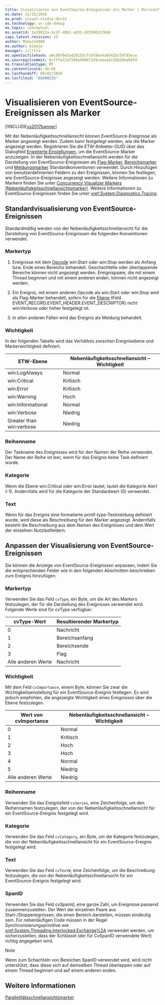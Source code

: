 ```yaml
---
title: Visualisieren von EventSource-Ereignissen als Marker | Microsoft-Dokumentation
ms.date: 11/15/2016
ms.prod: visual-studio-dev14
ms.technology: vs-ide-debug
ms.topic: conceptual
ms.assetid: 3a10022a-5c37-48b1-a833-dd35902176b6
caps.latest.revision: 15
author: MikeJo5000
ms.author: mikejo
manager: jillfra
ms.openlocfilehash: a8cd0f0e5a420155cfc6786e4a8542bc59f93ece
ms.sourcegitcommit: 6cfffa72af599a9d667249caaaa411bb28ea69fd
ms.translationtype: MT
ms.contentlocale: de-DE
ms.lasthandoff: 09/02/2020
ms.locfileid: "65690215"
---
```

# <a name="visualizing-eventsource-events-as-markers"></a>Visualisieren von EventSource-Ereignissen als Marker
[!INCLUDE[vs2017banner](../includes/vs2017banner.md)]

Mit der Nebenläufigkeitsschnellansicht können EventSource-Ereignisse als Marker angezeigt werden. Zudem kann festgelegt werden, wie die Marker angezeigt werden. Registrieren Sie die ETW-Anbieter-GUID über das Dialogfeld [Erweiterte Einstellungen](../profiling/advanced-settings-dialog-box-concurrency-visualizer.md), um die EventSource-Marker anzuzeigen. In der Nebenläufigkeitsschnellansicht werden für die Darstellung von EventSource-Ereignissen als [Flag-Marker](../profiling/flag-markers.md), [Bereichsmarker](../profiling/span-markers.md) und [Meldungsmarker](../profiling/message-markers.md) Standardkonventionen verwendet. Durch Hinzufügen von benutzerdefinierten Feldern zu den Ereignissen, können Sie festlegen, wie EventSource-Ereignisse angezeigt werden. Weitere Informationen zu Markern finden Sie unter [Concurrency Visualizer Markers (Nebenläufigkeitsschnellansichtsmarker)](../profiling/concurrency-visualizer-markers.md). Weitere Informationen zu EventSource-Ereignissen finden Sie unter <xref:System.Diagnostics.Tracing>.  
  
## <a name="default-visualization-of-eventsource-events"></a>Standardvisualisierung von EventSource-Ereignissen  
 Standardmäßig werden von der Nebenläufigkeitsschnellansicht für die Darstellung von EventSource-Ereignissen die folgenden Konventionen verwendet.  
  
### <a name="marker-type"></a>Markertyp  
  
1. Ereignisse mit dem [Opcode](https://msdn.microsoft.com/d97953df-669b-4c55-b1a8-925022b339b7) win:Start oder win:Stop werden als Anfang bzw. Ende eines Bereichs behandelt.  Geschachtelte oder überlappende Bereiche können nicht angezeigt werden. Ereignispaare, die mit einem Thread beginnen und mit einem anderen enden, können nicht angezeigt werden.  
  
2. Ein Ereignis, mit einem anderen Opcode als win:Start oder win:Stop wird als Flag-Marker behandelt, sofern für die [Ebene](https://msdn.microsoft.com/dfa4e0a9-4d89-4f50-aef9-1dae0dc11726) (Feld EVENT_RECORD.EVENT_HEADER.EVENT_DESCRIPTOR) nicht win:Verbose oder höher festgelegt ist.  
  
3. In allen anderen Fällen wird das Ereignis als Meldung behandelt.  
  
### <a name="importance"></a>Wichtigkeit  
 In der folgenden Tabelle wird das Verhältnis zwischen Ereignisebene und Markerwichtigkeit definiert.  
  
|ETW-Ebene|Nebenläufigkeitsschnellansicht – Wichtigkeit|  
|---------------|---------------------------------------|  
|win:LogAlways|Normal|  
|win:Critical|Kritisch|  
|win:Error|Kritisch|  
|win:Warning|Hoch|  
|win:Informational|Normal|  
|win:Verbose|Niedrig|  
|Greater than win:verbose|Niedrig|  
  
### <a name="series-name"></a>Reihenname  
 Der Taskname des Ereignisses wird für den Namen der Reihe verwendet. Der Name der Reihe ist leer, wenn für das Ereignis keine Task definiert wurde.  
  
### <a name="category"></a>Kategorie  
 Wenn die Ebene win:Critical oder win:Error lautet, lautet die Kategorie Alert (-1). Andernfalls wird für die Kategorie der Standardwert (0) verwendet.  
  
### <a name="text"></a>Text  
 Wenn für das Ereignis eine formatierte printf-type-Textmeldung definiert wurde, wird diese als Beschreibung für den Marker angezeigt. Andernfalls besteht die Beschreibung aus dem Namen des Ereignisses und dem Wert der einzelnen Nutzlastfeldern.  
  
## <a name="customizing-visualization-of-eventsource-events"></a>Anpassen der Visualisierung von EventSource-Ereignissen  
 Sie können die Anzeige von EventSource-Ereignissen anpassen, indem Sie die entsprechenden Felder wie in den folgenden Abschnitten beschrieben zum Ereignis hinzufügen.  
  
### <a name="marker-type"></a>Markertyp  
 Verwenden Sie das Feld `cvType`, ein Byte, um die Art des Markers festzulegen, der für die Darstellung des Ereignisses verwendet wird. Folgende Werte sind für cvType verfügbar:  
  
|cvType-Wert|Resultierender Markertyp|  
|------------------|---------------------------|  
|0|Nachricht|  
|1|Bereichsanfang|  
|2|Bereichsende|  
|3|Flag|  
|Alle anderen Werte|Nachricht|  
  
### <a name="importance"></a>Wichtigkeit  
 Mit dem Feld `cvImportance`, einem Byte, können Sie zwar die Wichtigkeitseinstellung für ein EventSource-Ereignis festlegen. Es wird jedoch empfohlen, die angezeigte Wichtigkeit eines Ereignisses über die Ebene festzulegen.  
  
|Wert von cvImportance|Nebenläufigkeitsschnellansicht – Wichtigkeit|  
|------------------------|---------------------------------------|  
|0|Normal|  
|1|Kritisch|  
|2|Hoch|  
|3|Hoch|  
|4|Normal|  
|5|Niedrig|  
|Alle anderen Werte|Niedrig|  
  
### <a name="series-name"></a>Reihenname  
 Verwenden Sie das Ereignisfeld `cvSeries`, eine Zeichenfolge, um den Reihennamen festzulegen, der von der Nebenläufigkeitsschnellansicht für ein EventSource-Ereignis festgelegt wird.  
  
### <a name="category"></a>Kategorie  
 Verwenden Sie das Feld `cvCategory`, ein Byte, um die Kategorie festzulegen, die von der Nebenläufigkeitsschnellansicht für ein EventSource-Ereignis festgelegt wird.  
  
### <a name="text"></a>Text  
 Verwenden Sie das Feld `cvTextW`, eine Zeichenfolge, um die Beschreibung festzulegen, die von der Nebenläufigkeitsschnellansicht für ein EventSource-Ereignis festgelegt wird.  
  
### <a name="spanid"></a>SpanID  
 Verwenden Sie das Feld cvSpanId, eine ganze Zahl, um Ereignisse passend zusammenzustellen. Der Wert der einzelnen Paare aus Start-/Stoppereignissen, die einen Bereich darstellen, müssen eindeutig sein. Für nebenläufigen Code müssen in der Regel Synchronisierungsprimitive wie <xref:System.Threading.Interlocked.Exchange%2A> verwendet werden, um sicherzustellen, dass der Schlüssel (der für CvSpanID verwendete Wert) richtig angegeben wird.  
  
> [!NOTE]
> Wenn zum Schachteln von Bereichen SpanID verwendet wird, wird nicht unterstützt, dass diese sich auf demselben Thread überlappen oder auf einem Thread beginnen und auf einem anderen enden.  
  
## <a name="see-also"></a>Weitere Informationen  
 [Parallelitätsschnellansichtsmarker](../profiling/concurrency-visualizer-markers.md)
